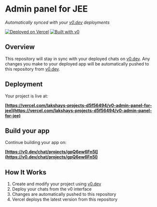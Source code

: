 # Admin panel for JEE

*Automatically synced with your [v0.dev](https://v0.dev) deployments*

[![Deployed on Vercel](https://img.shields.io/badge/Deployed%20on-Vercel-black?style=for-the-badge&logo=vercel)](https://vercel.com/lakshays-projects-d5f56494/v0-admin-panel-for-jee)
[![Built with v0](https://img.shields.io/badge/Built%20with-v0.dev-black?style=for-the-badge)](https://v0.dev/chat/projects/gpQ6ew6Fn5I)

## Overview

This repository will stay in sync with your deployed chats on [v0.dev](https://v0.dev).
Any changes you make to your deployed app will be automatically pushed to this repository from [v0.dev](https://v0.dev).

## Deployment

Your project is live at:

**[https://vercel.com/lakshays-projects-d5f56494/v0-admin-panel-for-jee](https://vercel.com/lakshays-projects-d5f56494/v0-admin-panel-for-jee)**

## Build your app

Continue building your app on:

**[https://v0.dev/chat/projects/gpQ6ew6Fn5I](https://v0.dev/chat/projects/gpQ6ew6Fn5I)**

## How It Works

1. Create and modify your project using [v0.dev](https://v0.dev)
2. Deploy your chats from the v0 interface
3. Changes are automatically pushed to this repository
4. Vercel deploys the latest version from this repository